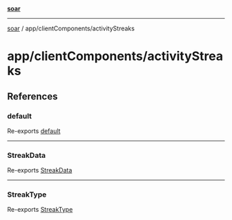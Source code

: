 [**soar**](../../../README.md)

***

[soar](../../../modules.md) / app/clientComponents/activityStreaks

# app/clientComponents/activityStreaks

## References

### default

Re-exports [default](ActivityStreaks/functions/default.md)

***

### StreakData

Re-exports [StreakData](ActivityStreaks/interfaces/StreakData.md)

***

### StreakType

Re-exports [StreakType](ActivityStreaks/type-aliases/StreakType.md)
